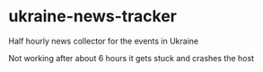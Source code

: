 # ukraine-news-tracker
 Half hourly news collector for the events in Ukraine


Not working after about 6 hours it gets stuck and crashes the host
